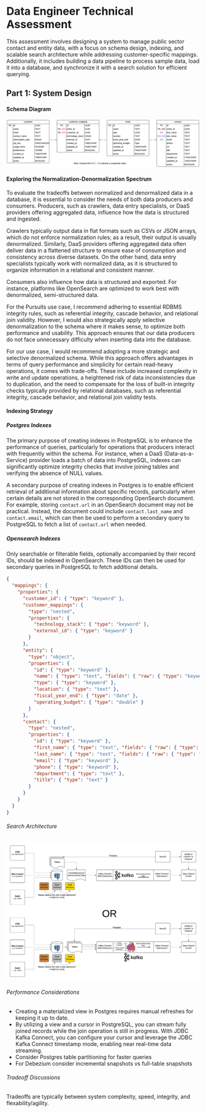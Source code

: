 # Data Engineer Technical Assessment

This assessment involves designing a system to manage public sector contact and entity data, with a focus on schema design, indexing, and scalable search architecture while addressing customer-specific mappings. Additionally, it includes building a data pipeline to process sample data, load it into a database, and synchronize it with a search solution for efficient querying.

## Part 1: System Design

#### Schema Diagram

![Blank diagram (2)](images/schema.png)

#### Exploring the Normalization-Denormalization Spectrum

To evaluate the tradeoffs between normalized and denormalized data in a database, it is essential to consider the needs of both data producers and consumers. Producers, such as crawlers, data entry specialists, or DaaS providers offering aggregated data, influence how the data is structured and ingested.

Crawlers typically output data in flat formats such as CSVs or JSON arrays, which do not enforce normalization rules; as a result, their output is usually denormalized. Similarly, DaaS providers offering aggregated data often deliver data in a flattened structure to ensure ease of consumption and consistency across diverse datasets. On the other hand, data entry specialists typically work with normalized data, as it is structured to organize information in a relational and consistent manner.

Consumers also influence how data is structured and exported. For instance, platforms like OpenSearch are optimized to work best with denormalized, semi-structured data.

For the Pursuits use case, I recommend adhering to essential RDBMS integrity rules, such as referential integrity, cascade behavior, and relational join validity. However, I would also strategically apply selective denormalization to the schema where it makes sense, to optimize both performance and usability. This approach ensures that our data producers do not face unnecessary difficulty when inserting data into the database.

For our use case, I would recommend adopting a more strategic and selective denormalized schema. While this approach offers advantages in terms of query performance and simplicity for certain read-heavy operations, it comes with trade-offs. These include increased complexity in write and update operations, a heightened risk of data inconsistencies due to duplication, and the need to compensate for the loss of built-in integrity checks typically provided by relational databases, such as referential integrity, cascade behavior, and relational join validity tests.

#### Indexing Strategy

##### Postgres Indexes

The primary purpose of creating indexes in PostgreSQL is to enhance the performance of queries, particularly for operations that producers interact with frequently within the schema. For instance, when a DaaS (Data-as-a-Service) provider loads a batch of data into PostgreSQL, indexes can significantly optimize integrity checks that involve joining tables and verifying the absence of NULL values.

A secondary purpose of creating indexes in Postgres is to enable efficient retrieval of additional information about specific records, particularly when certain details are not stored in the corresponding OpenSearch document. For example, storing `contact.url` in an OpenSearch document may not be practical. Instead, the document could include `contact.last_name` and `contact.email`, which can then be used to perform a secondary query to PostgreSQL to fetch a list of  `contact.url` when needed.

##### Opensearch Indexes

Only searchable or filterable fields, optionally accompanied by their record IDs, should be indexed in OpenSearch. These IDs can then be used for secondary queries in PostgreSQL to fetch additional details.

```json
{
  "mappings": {
    "properties": {
      "customer_id": { "type": "keyword" },
      "customer_mappings": {
        "type": "nested",
        "properties": {
          "technology_stack": { "type": "keyword" },
          "external_id": { "type": "keyword" }
        }
      },
      "entity": {
        "type": "object",
        "properties": {
          "id": { "type": "keyword" },
          "name": { "type": "text", "fields": { "raw": { "type": "keyword" } } },
          "type": { "type": "keyword" },
          "location": { "type": "text" },
          "fiscal_year_end": { "type": "date" },
          "operating_budget": { "type": "double" }
        }
      },
      "contact": {
        "type": "nested",
        "properties": {
          "id": { "type": "keyword" },
          "first_name": { "type": "text", "fields": { "raw": { "type": "keyword" } } },
          "last_name": { "type": "text", "fields": { "raw": { "type": "keyword" } } },
          "email": { "type": "keyword" },
          "phone": { "type": "keyword" },
          "department": { "type": "text" },
          "title": { "type": "text" }
        }
      }
    }
  }
}

```

###### Search Architecture

![Blank diagram (3)](images/arch.png)

###### Performance Considerations

* Creating a materialized view in Postgres requires manual refreshes for keeping it up to date.
* By utilizing a view and a cursor in PostgreSQL, you can stream fully joined records while the join operation is still in progress. With JDBC Kafka Connect, you can configure your cursor and leverage the JDBC Kafka Connect timestamp mode, enabling near real-time data streaming.
* Consider Postgres table partitioning for faster queries
* For Debezium consider incremental snapshots vs full-table snapshots

###### Tradeoff Discussions

Tradeoffs are typically between system complexity, speed, integrity, and flexability/agility. 
